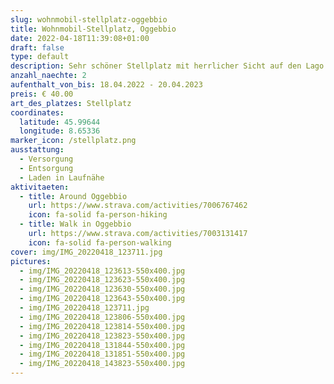 ```yaml
---
slug: wohnmobil-stellplatz-oggebbio
title: Wohnmobil-Stellplatz, Oggebbio
date: 2022-04-18T11:39:08+01:00
draft: false
type: default
description: Sehr schöner Stellplatz mit herrlicher Sicht auf den Lago Maggiore. Zu jedem Stellplatz gehört noch ein eigener Sitzplatz. Anfahrt braucht allenfalls ein wenig nerven, wenn jemand entgegen kommt aber es lohnt sich.
anzahl_naechte: 2
aufenthalt_von_bis: 18.04.2022 - 20.04.2023
preis: € 40.00
art_des_platzes: Stellplatz
coordinates:
  latitude: 45.99644
  longitude: 8.65336
marker_icon: /stellplatz.png
ausstattung:
  - Versorgung
  - Entsorgung
  - Laden in Laufnähe
aktivitaeten:
  - title: Around Oggebbio
    url: https://www.strava.com/activities/7006767462
    icon: fa-solid fa-person-hiking
  - title: Walk in Oggebbio
    url: https://www.strava.com/activities/7003131417
    icon: fa-solid fa-person-walking
cover: img/IMG_20220418_123711.jpg
pictures:
  - img/IMG_20220418_123613-550x400.jpg
  - img/IMG_20220418_123623-550x400.jpg
  - img/IMG_20220418_123630-550x400.jpg
  - img/IMG_20220418_123643-550x400.jpg
  - img/IMG_20220418_123711.jpg
  - img/IMG_20220418_123806-550x400.jpg
  - img/IMG_20220418_123814-550x400.jpg
  - img/IMG_20220418_123823-550x400.jpg
  - img/IMG_20220418_131844-550x400.jpg
  - img/IMG_20220418_131851-550x400.jpg
  - img/IMG_20220418_143823-550x400.jpg
---
```

